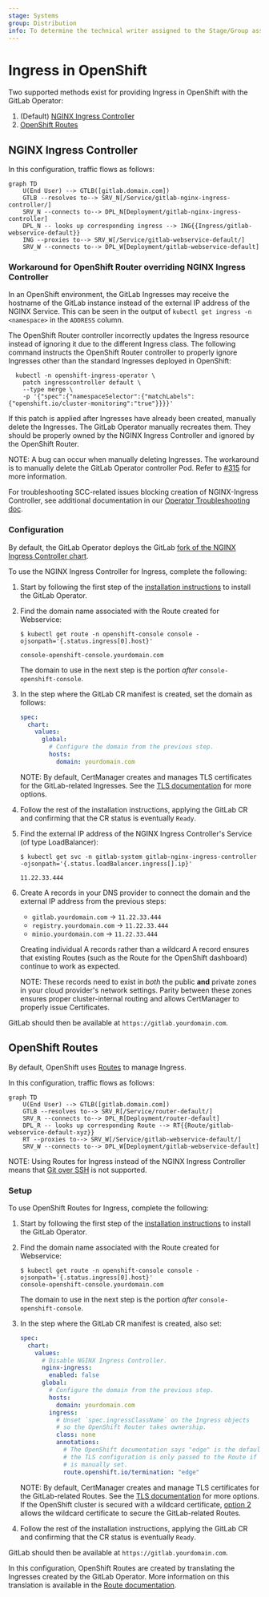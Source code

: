 ```yaml
---
stage: Systems
group: Distribution
info: To determine the technical writer assigned to the Stage/Group associated with this page, see https://about.gitlab.com/handbook/product/ux/technical-writing/#assignments
---
```


# Ingress in OpenShift

Two supported methods exist for providing Ingress in OpenShift with the GitLab Operator:

1. (Default) [NGINX Ingress Controller](#nginx-ingress-controller)
1. [OpenShift Routes](#openshift-routes)

## NGINX Ingress Controller

In this configuration, traffic flows as follows:

```mermaid
graph TD
    U(End User) --> GTLB([gitlab.domain.com])
    GTLB --resolves to--> SRV_N[/Service/gitlab-nginx-ingress-controller/]
    SRV_N --connects to--> DPL_N[Deployment/gitlab-nginx-ingress-controller]
    DPL_N -- looks up corresponding ingress --> ING{{Ingress/gitlab-webservice-default}}
    ING --proxies to--> SRV_W[/Service/gitlab-webservice-default/]
    SRV_W --connects to--> DPL_W[Deployment/gitlab-webservice-default]
```

### Workaround for OpenShift Router overriding NGINX Ingress Controller

In an OpenShift environment, the GitLab Ingresses may receive the hostname of
the GitLab instance instead of the external IP address of the NGINX Service.
This can be seen in the output of `kubectl get ingress -n <namespace>` in the
`ADDRESS` column.

The OpenShift Router controller incorrectly updates the Ingress resource
instead of ignoring it due to the different Ingress class. The following
command instructs the OpenShift Router controller to properly ignore
Ingresses other than the standard Ingresses deployed in OpenShift:

```shell
  kubectl -n openshift-ingress-operator \
    patch ingresscontroller default \
    --type merge \
    -p '{"spec":{"namespaceSelector":{"matchLabels":{"openshift.io/cluster-monitoring":"true"}}}}'
```

If this patch is applied after Ingresses have already been created, manually delete
the Ingresses. The GitLab Operator manually recreates them. They should be
properly owned by the NGINX Ingress Controller and ignored by the OpenShift Router.

NOTE:
A bug can occur when manually deleting Ingresses.
The workaround is to manually delete the GitLab Operator controller Pod. Refer to
[#315](https://gitlab.com/gitlab-org/cloud-native/gitlab-operator/-/issues/315)
for more information.

For troubleshooting SCC-related issues blocking creation of NGINX-Ingress Controller, see additional documentation in our [Operator Troubleshooting doc](troubleshooting.md#openshift-specific-problems).

### Configuration

By default, the GitLab Operator deploys the GitLab
[fork of the NGINX Ingress Controller chart](https://docs.gitlab.com/charts/charts/nginx/fork.html).

To use the NGINX Ingress Controller for Ingress, complete the following:

1. Start by following the first step of the [installation instructions](installation.md) to install the GitLab Operator.
1. Find the domain name associated with the Route created for Webservice:

   ```plaintext
   $ kubectl get route -n openshift-console console -ojsonpath='{.status.ingress[0].host}'

   console-openshift-console.yourdomain.com
   ```

   The domain to use in the next step is the portion _after_ `console-openshift-console`.

1. In the step where the GitLab CR manifest is created, set the domain as follows:

   ```yaml
   spec:
     chart:
       values:
         global:
           # Configure the domain from the previous step.
           hosts:
             domain: yourdomain.com
   ```

   NOTE:
   By default, CertManager creates and manages TLS certificates for the GitLab-related Ingresses.
   See the [TLS documentation](https://docs.gitlab.com/charts/installation/tls.html) for more options.

1. Follow the rest of the installation instructions, applying the GitLab CR and confirming that the CR status is eventually `Ready`.
1. Find the external IP address of the NGINX Ingress Controller's Service (of type LoadBalancer):

   ```plaintext
   $ kubectl get svc -n gitlab-system gitlab-nginx-ingress-controller -ojsonpath='{.status.loadBalancer.ingress[].ip}'

   11.22.33.444
   ```

1. Create A records in your DNS provider to connect the domain and the external IP address from the previous steps:

   - `gitlab.yourdomain.com` -> `11.22.33.444`
   - `registry.yourdomain.com` -> `11.22.33.444`
   - `minio.yourdomain.com` -> `11.22.33.444`

   Creating individual A records rather than a wildcard A record ensures that existing Routes (such as the Route for the OpenShift
   dashboard) continue to work as expected.

   NOTE:
   These records need to exist in _both_ the public **and** private zones in your cloud provider's network settings.
   Parity between these zones ensures proper cluster-internal routing and allows CertManager to properly issue Certificates.

GitLab should then be available at `https://gitlab.yourdomain.com`.

## OpenShift Routes

By default, OpenShift uses
[Routes](https://docs.openshift.com/container-platform/4.10/networking/routes/route-configuration.html)
to manage Ingress.

In this configuration, traffic flows as follows:

```mermaid
graph TD
    U(End User) --> GTLB([gitlab.domain.com])
    GTLB --resolves to--> SRV_R[/Service/router-default/]
    SRV_R --connects to--> DPL_R[Deployment/router-default]
    DPL_R -- looks up corresponding Route --> RT{{Route/gitlab-webservice-default-xyz}}
    RT --proxies to--> SRV_W[/Service/gitlab-webservice-default/]
    SRV_W --connects to--> DPL_W[Deployment/gitlab-webservice-default]
```

NOTE:
Using Routes for Ingress instead of the NGINX Ingress Controller means that [Git over SSH](git_over_ssh.md)
is not supported.

### Setup

To use OpenShift Routes for Ingress, complete the following:

1. Start by following the first step of the [installation instructions](installation.md) to install the GitLab Operator.
1. Find the domain name associated with the Route created for Webservice:

   ```plaintext
   $ kubectl get route -n openshift-console console -ojsonpath='{.status.ingress[0].host}'
   console-openshift-console.yourdomain.com
   ```

   The domain to use in the next step is the portion _after_ `console-openshift-console`.
1. In the step where the GitLab CR manifest is created, also set:

   ```yaml
   spec:
     chart:
       values:
         # Disable NGINX Ingress Controller.
         nginx-ingress:
           enabled: false
         global:
           # Configure the domain from the previous step.
           hosts:
             domain: yourdomain.com
           ingress:
             # Unset `spec.ingressClassName` on the Ingress objects
             # so the OpenShift Router takes ownership.
             class: none
             annotations:
               # The OpenShift documentation says "edge" is the default, but
               # the TLS configuration is only passed to the Route if this annotation
               # is manually set.
               route.openshift.io/termination: "edge"
   ```

   NOTE:
   By default, CertManager creates and manage TLS certificates for the GitLab-related Routes.
   See the [TLS documentation](https://docs.gitlab.com/charts/installation/tls.html) for more options.
   If the OpenShift cluster is secured with a wildcard certificate,
   [option 2](https://docs.gitlab.com/charts/installation/tls.html#option-2-use-your-own-wildcard-certificate)
   allows the wildcard certificate to secure the GitLab-related Routes.

1. Follow the rest of the installation instructions, applying the GitLab CR and confirming that the CR status is eventually `Ready`.

GitLab should then be available at `https://gitlab.yourdomain.com`.

In this configuration, OpenShift Routes are created by translating the Ingresses created by the GitLab Operator.
More information on this translation is available in the
[Route documentation](https://docs.openshift.com/container-platform/4.10/networking/routes/route-configuration.html#nw-ingress-creating-a-route-via-an-ingress_route-configuration).
